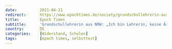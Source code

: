 ```yaml
---
date:          2021-04-21
redirect:      https://www.epochtimes.de/society/grundschullehrerin-aus-nrw-ich-bin-lehrerin-keine-aerztin-ich-mach-da-nicht-mit-a3495352.html
title:         Epoch Times
subtitle:      'Grundschullehrerin aus NRW: „Ich bin Lehrerin, keine Ärztin! Ich mach da nicht mit!“'
country:       DE
categories:    [Widerstand, Schulen]
tags:          [epoch times, selbsttest]
---
```

